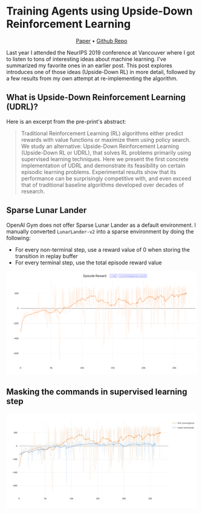 # Training Agents using Upside-Down Reinforcement Learning
<p align="center">
<a href="https://arxiv.org/abs/1912.02877">Paper</a>
•  
<a href="https://github.com/bprabhakar/upside-down-reinforcement-learning">Github Repo</a>
</p>

Last year I attended the NeurIPS 2019 conference at Vancouver where I got to listen to tons of interesting ideas about machine learning. I've summarized my favorite ones in an earlier post. This post explores introduces one of those ideas (Upside-Down RL) in more detail, followed by a few results from my own attempt at re-implementing the algorithm.

## What is Upside-Down Reinforcement Learning (UDRL)?
Here is an excerpt from the pre-print's abstract:
>Traditional Reinforcement Learning (RL) algorithms either predict rewards with value functions or maximize them using policy search. We study an alternative: Upside-Down Reinforcement Learning (Upside-Down RL or UDRL), that solves RL problems primarily using supervised learning techniques. Here we present the first concrete implementation of UDRL and demonstrate its feasibility on certain episodic learning problems. Experimental results show that its performance can be surprisingly competitive with, and even exceed that of traditional baseline algorithms developed over decades of research.





## Sparse Lunar Lander
OpenAI Gym does not offer Sparse Lunar Lander as a default environment. I manually converted `LunarLander-v2` into a sparse environment by doing the following:
- For every non-terminal step, use a reward value of 0 when storing the transition in replay buffer
- For every terminal step, use the total episode reward value

![Sparse Lunar Lander](https://raw.githubusercontent.com/bprabhakar/upside-down-reinforcement-learning/master/plots/sparse_lunar_lander.png)

## Masking the commands in supervised learning step
![Masked Commands](https://raw.githubusercontent.com/bprabhakar/upside-down-reinforcement-learning/master/plots/sparse_lunar_lander_masked_cmd.jpeg)
